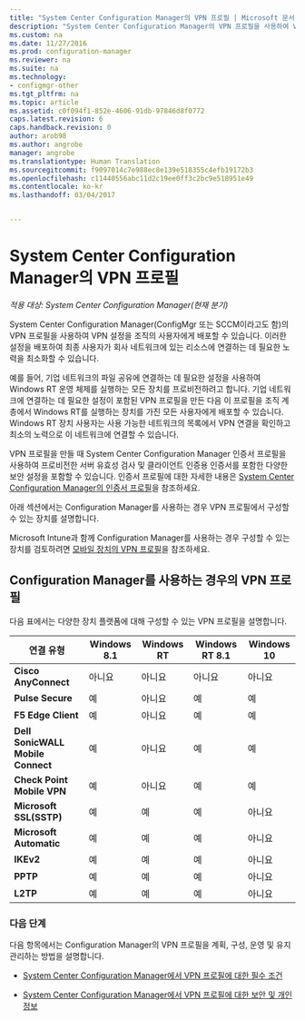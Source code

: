 ```yaml
---
title: "System Center Configuration Manager의 VPN 프로필 | Microsoft 문서"
description: "System Center Configuration Manager의 VPN 프로필을 사용하여 VPN 설정을 조직의 사용자에게 배포하는 방법을 알아봅니다."
ms.custom: na
ms.date: 11/27/2016
ms.prod: configuration-manager
ms.reviewer: na
ms.suite: na
ms.technology:
- configmgr-other
ms.tgt_pltfrm: na
ms.topic: article
ms.assetid: c0f094f1-852e-4606-91db-97846d8f0772
caps.latest.revision: 6
caps.handback.revision: 0
author: arob98
ms.author: angrobe
manager: angrobe
ms.translationtype: Human Translation
ms.sourcegitcommit: f9097014c7e988ec8e139e518355c4efb19172b3
ms.openlocfilehash: c11440556abc11d2c19ee0ff3c2bc9e518951e49
ms.contentlocale: ko-kr
ms.lasthandoff: 03/04/2017


---
```

# <a name="vpn-profiles-in-system-center-configuration-manager"></a>System Center Configuration Manager의 VPN 프로필

*적용 대상: System Center Configuration Manager(현재 분기)*


System Center Configuration Manager(ConfigMgr 또는 SCCM이라고도 함)의 VPN 프로필을 사용하여 VPN 설정을 조직의 사용자에게 배포할 수 있습니다. 이러한 설정을 배포하여 최종 사용자가 회사 네트워크에 있는 리소스에 연결하는 데 필요한 노력을 최소화할 수 있습니다.  

 예를 들어, 기업 네트워크의 파일 공유에 연결하는 데 필요한 설정을 사용하여 Windows RT 운영 체제를 실행하는 모든 장치를 프로비전하려고 합니다. 기업 네트워크에 연결하는 데 필요한 설정이 포함된 VPN 프로필을 만든 다음 이 프로필을 조직 계층에서 Windows RT를 실행하는 장치를 가진 모든 사용자에게 배포할 수 있습니다. Windows RT 장치 사용자는 사용 가능한 네트워크의 목록에서 VPN 연결을 확인하고 최소의 노력으로 이 네트워크에 연결할 수 있습니다.  

 VPN 프로필을 만들 때 System Center Configuration Manager 인증서 프로필을 사용하여 프로비전한 서버 유효성 검사 및 클라이언트 인증용 인증서를 포함한 다양한 보안 설정을 포함할 수 있습니다. 인증서 프로필에 대한 자세한 내용은 [System Center Configuration Manager의 인증서 프로필](introduction-to-certificate-profiles.md)을 참조하세요.  

 아래 섹션에서는 Configuration Manager를 사용하는 경우 VPN 프로필에서 구성할 수 있는 장치를 설명합니다.

 Microsoft Intune과 함께 Configuration Manager를 사용하는 경우 구성할 수 있는 장치를 검토하려면 [모바일 장치의 VPN 프로필](/sccm/mdm/deploy-use/create-vpn-profiles)을 참조하세요.  

## <a name="vpn-profiles-when-using-configuration-manager"></a>Configuration Manager를 사용하는 경우의 VPN 프로필  
 다음 표에서는 다양한 장치 플랫폼에 대해 구성할 수 있는 VPN 프로필을 설명합니다.  

|연결 유형|Windows 8.1|Windows RT|Windows RT 8.1|Windows 10|  
|---------------------|-----------------|----------------|--------------------|----------------|  
|**Cisco AnyConnect**|아니요|아니요|아니요|아니요|  
|**Pulse Secure**|예|아니요|예|예|  
|**F5 Edge Client**|예|아니요|예|예|  
|**Dell SonicWALL Mobile Connect**|예|아니요|예|예|  
|**Check Point Mobile VPN**|예|아니요|예|예|  
|**Microsoft SSL(SSTP)**|예|예|예|아니요|  
|**Microsoft Automatic**|예|예|예|아니요|  
|**IKEv2**|예|예|예|아니요|  
|**PPTP**|예|예|예|아니요|  
|**L2TP**|예|예|예|아니요|  

### <a name="next-steps"></a>다음 단계  
 다음 항목에서는 Configuration Manager의 VPN 프로필을 계획, 구성, 운영 및 유지 관리하는 방법을 설명합니다.  

-   [System Center Configuration Manager에서 VPN 프로필에 대한 필수 조건](../plan-design/prerequisites-for-wifi-vpn-profiles.md)  

-   [System Center Configuration Manager에서 VPN 프로필에 대한 보안 및 개인 정보](../plan-design/security-and-privacy-for-wifi-vpn-profiles.md)

